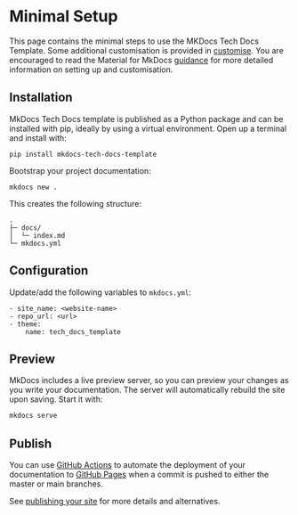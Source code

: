 # Minimal Setup

This page contains the minimal steps to use the MKDocs Tech Docs Template. Some additional customisation is provided in [customise](customise.md). You are encouraged to read the Material for MkDocs [guidance](https://squidfunk.github.io/mkdocs-material/) for more detailed information on setting up and customisation.

## Installation

MkDocs Tech Docs template is published as a Python package and can be installed with pip, ideally by using a virtual environment. Open up a terminal and install with:

```
pip install mkdocs-tech-docs-template
```

Bootstrap your project documentation:

```
mkdocs new .
```

This creates the following structure:

```
.
├─ docs/
│  └─ index.md
└─ mkdocs.yml
```

## Configuration

Update/add the following variables to `mkdocs.yml`:

```
- site_name: <website-name>
- repo_url: <url>
- theme:
    name: tech_docs_template
```

## Preview

MkDocs includes a live preview server, so you can preview your changes as you write your documentation. The server will automatically rebuild the site upon saving. Start it with:

``` sh
mkdocs serve
```

## Publish

You can use [GitHub Actions](https://github.com/features/actions) to automate the deployment of your documentation to [GitHub Pages](https://pages.github.com/) when a commit is pushed to either the master or main branches. 

See [publishing your site](https://squidfunk.github.io/mkdocs-material/publishing-your-site/) for more details and alternatives.
